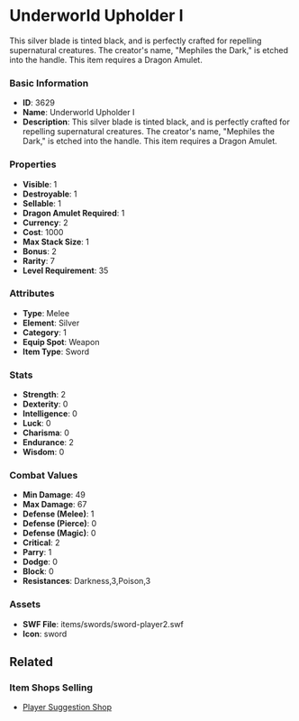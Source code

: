 # Underworld Upholder I

This silver blade is tinted black, and is perfectly crafted for repelling supernatural creatures. The creator's name, "Mephiles the Dark," is etched into the handle. This item requires a Dragon Amulet.

### Basic Information

- **ID**: 3629
- **Name**: Underworld Upholder I
- **Description**: This silver blade is tinted black, and is perfectly crafted for repelling supernatural creatures. The creator&#039;s name, &quot;Mephiles the Dark,&quot; is etched into the handle. This item requires a Dragon Amulet.

### Properties

- **Visible**: 1
- **Destroyable**: 1
- **Sellable**: 1
- **Dragon Amulet Required**: 1
- **Currency**: 2
- **Cost**: 1000
- **Max Stack Size**: 1
- **Bonus**: 2
- **Rarity**: 7
- **Level Requirement**: 35

### Attributes

- **Type**: Melee
- **Element**: Silver
- **Category**: 1
- **Equip Spot**: Weapon
- **Item Type**: Sword

### Stats

- **Strength**: 2
- **Dexterity**: 0
- **Intelligence**: 0
- **Luck**: 0
- **Charisma**: 0
- **Endurance**: 2
- **Wisdom**: 0

### Combat Values

- **Min Damage**: 49
- **Max Damage**: 67
- **Defense (Melee)**: 1
- **Defense (Pierce)**: 0
- **Defense (Magic)**: 0
- **Critical**: 2
- **Parry**: 1
- **Dodge**: 0
- **Block**: 0
- **Resistances**: Darkness,3,Poison,3

### Assets

- **SWF File**: items/swords/sword-player2.swf
- **Icon**: sword

## Related

### Item Shops Selling

- [Player Suggestion Shop](../item-shops/135-player-suggestion-shop.md)

